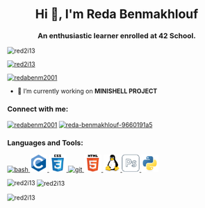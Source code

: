 <h1 align="center">Hi 👋, I'm Reda Benmakhlouf</h1>
<h3 align="center">An enthusiastic learner enrolled at 42 School. </h3>

<p align="left"> <img src="https://komarev.com/ghpvc/?username=red2i13&label=Profile%20views&color=0e75b6&style=flat" alt="red2i13" /> </p>

<p align="left"> <a href="https://github.com/ryo-ma/github-profile-trophy"><img src="https://github-profile-trophy.vercel.app/?username=red2i13" alt="red2i13" /></a> </p>

<p align="left"> <a href="https://twitter.com/redabenm2001" target="blank"><img src="https://img.shields.io/twitter/follow/redabenm2001?logo=twitter&style=for-the-badge" alt="redabenm2001" /></a> </p>

- 🔭 I’m currently working on **MINISHELL PROJECT**

<h3 align="left">Connect with me:</h3>
<p align="left">
<a href="https://twitter.com/redabenm2001" target="blank"><img align="center" src="https://raw.githubusercontent.com/rahuldkjain/github-profile-readme-generator/master/src/images/icons/Social/twitter.svg" alt="redabenm2001" height="30" width="40" /></a>
<a href="https://linkedin.com/in/reda-benmakhlouf-9660191a5" target="blank"><img align="center" src="https://raw.githubusercontent.com/rahuldkjain/github-profile-readme-generator/master/src/images/icons/Social/linked-in-alt.svg" alt="reda-benmakhlouf-9660191a5" height="30" width="40" /></a>
</p>

<h3 align="left">Languages and Tools:</h3>
<p align="left"> <a href="https://www.gnu.org/software/bash/" target="_blank" rel="noreferrer"> <img src="https://www.vectorlogo.zone/logos/gnu_bash/gnu_bash-icon.svg" alt="bash" width="40" height="40"/> </a> <a href="https://www.cprogramming.com/" target="_blank" rel="noreferrer"> <img src="https://raw.githubusercontent.com/devicons/devicon/master/icons/c/c-original.svg" alt="c" width="40" height="40"/> </a> <a href="https://www.w3schools.com/css/" target="_blank" rel="noreferrer"> <img src="https://raw.githubusercontent.com/devicons/devicon/master/icons/css3/css3-original-wordmark.svg" alt="css3" width="40" height="40"/> </a> <a href="https://git-scm.com/" target="_blank" rel="noreferrer"> <img src="https://www.vectorlogo.zone/logos/git-scm/git-scm-icon.svg" alt="git" width="40" height="40"/> </a> <a href="https://www.w3.org/html/" target="_blank" rel="noreferrer"> <img src="https://raw.githubusercontent.com/devicons/devicon/master/icons/html5/html5-original-wordmark.svg" alt="html5" width="40" height="40"/> </a> <a href="https://www.linux.org/" target="_blank" rel="noreferrer"> <img src="https://raw.githubusercontent.com/devicons/devicon/master/icons/linux/linux-original.svg" alt="linux" width="40" height="40"/> </a> <a href="https://www.photoshop.com/en" target="_blank" rel="noreferrer"> <img src="https://raw.githubusercontent.com/devicons/devicon/master/icons/photoshop/photoshop-line.svg" alt="photoshop" width="40" height="40"/> </a> <a href="https://www.python.org" target="_blank" rel="noreferrer"> <img src="https://raw.githubusercontent.com/devicons/devicon/master/icons/python/python-original.svg" alt="python" width="40" height="40"/> </a> </p>

<p><img align="left" src="https://github-readme-stats.vercel.app/api/top-langs?username=red2i13&show_icons=true&locale=en&layout=compact" alt="red2i13" /></p>

<p>&nbsp;<img align="center" src="https://github-readme-stats.vercel.app/api?username=red2i13&show_icons=true&locale=en" alt="red2i13" /></p>

<p><img align="center" src="https://github-readme-streak-stats.herokuapp.com/?user=red2i13&" alt="red2i13" /></p>
